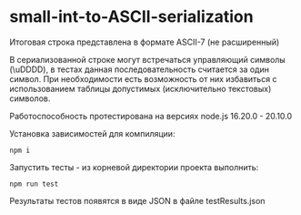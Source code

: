 # small-int-to-ASCII-serialization

Итоговая строка представлена в формате ASCII-7 (не расширенный)

В сериализованной строке могут встречаться управляющий символы (\uDDDD), в тестах данная последовательность считается за один символ. При необходимости есть возможность от них избавиться с использованием таблицы допустимых (исключительно текстовых) символов.

Работоспособность протестирована на версиях node.js 16.20.0 - 20.10.0

Установка зависимостей для компиляции:
```
npm i
```

Запустить тесты - из корневой директории проекта выполнить:

```
npm run test
```

Результаты тестов появятся в виде JSON в файле testResults.json
